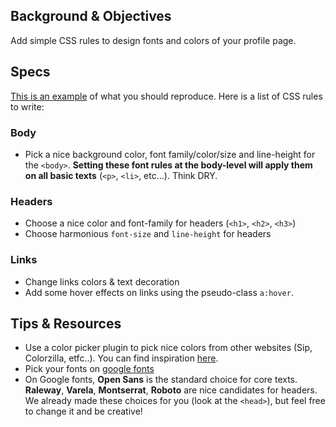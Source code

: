 ## Background & Objectives

Add simple CSS rules to design fonts and colors of your profile page.

## Specs

[This is an example](http://lewagon.github.io/html-css-challenges/02-fonts-colors/) of what you should reproduce. Here is a list of CSS rules to write:


### Body
- Pick a nice background color, font family/color/size and line-height for the `<body>`. **Setting these font rules at the body-level will apply them on all basic texts** (`<p>`, `<li>`, etc...). Think DRY.

### Headers
- Choose a nice color and font-family for headers (`<h1>`, `<h2>`, `<h3>`)
- Choose harmonious `font-size` and `line-height` for headers

### Links
- Change links colors & text decoration
- Add some hover effects on links using the pseudo-class `a:hover`.

## Tips & Resources

- Use a color picker plugin to pick nice colors from other websites (Sip, Colorzilla, etfc..). You can find inspiration [here](http://coolors.co/).
- Pick your fonts on [google fonts](https://www.google.com/fonts)
- On Google fonts, **Open Sans** is the standard choice for core texts. **Raleway**, **Varela**, **Montserrat**, **Roboto** are nice candidates for headers. We already made these choices for you (look at the `<head>`), but feel free to change it and be creative!

